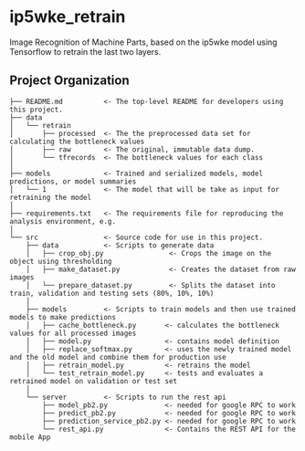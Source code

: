 ip5wke_retrain
==============================

Image Recognition of Machine Parts, based on the ip5wke model using Tensorflow to retrain the last two layers.

Project Organization
------------

    ├── README.md          <- The top-level README for developers using this project.
    ├── data
    │   └── retrain
    │       ├── processed  <- The the preprocessed data set for calculating the bottleneck values
    │       ├── raw        <- The original, immutable data dump.
    │       └── tfrecords  <- The bottleneck values for each class
    │
    ├── models             <- Trained and serialized models, model predictions, or model summaries
    │   └── 1              <- The model that will be take as input for retraining the model
    │
    ├── requirements.txt   <- The requirements file for reproducing the analysis environment, e.g.
    │
    └── src                <- Source code for use in this project.
        ├── data           <- Scripts to generate data
        │   ├── crop_obj.py                <- Crops the image on the object using thresholding
        │   ├── make_dataset.py            <- Creates the dataset from raw images
        │   └── prepare_dataset.py         <- Splits the dataset into train, validation and testing sets (80%, 10%, 10%)
        │
        ├── models         <- Scripts to train models and then use trained models to make predictions
        │   ├── cache_bottleneck.py       <- calculates the bottleneck values for all processed images
        │   ├── model.py                  <- contains model definition
        │   ├── replace_softmax.py        <- uses the newly trained model and the old model and combine them for production use
        │   ├── retrain_model.py          <- retrains the model
        │   └── test_retrain_model.py     <- tests and evaluates a retrained model on validation or test set
        │
        └── server         <- Scripts to run the rest api
            ├── model_pb2.py              <- needed for google RPC to work
            ├── predict_pb2.py            <- needed for google RPC to work
            ├── prediction_service_pb2.py <- needed for google RPC to work
            └── rest_api.py               <- Contains the REST API for the mobile App
